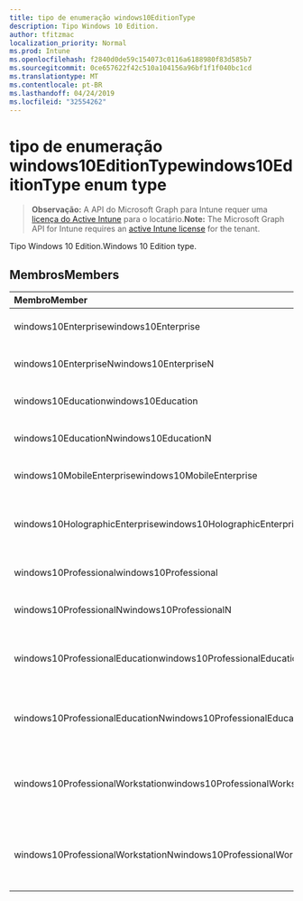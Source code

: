 ```yaml
---
title: tipo de enumeração windows10EditionType
description: Tipo Windows 10 Edition.
author: tfitzmac
localization_priority: Normal
ms.prod: Intune
ms.openlocfilehash: f2840d0de59c154073c0116a6188980f83d585b7
ms.sourcegitcommit: 0ce657622f42c510a104156a96bf1f1f040bc1cd
ms.translationtype: MT
ms.contentlocale: pt-BR
ms.lasthandoff: 04/24/2019
ms.locfileid: "32554262"
---
```

# <a name="windows10editiontype-enum-type"></a><span data-ttu-id="ee422-103">tipo de enumeração windows10EditionType</span><span class="sxs-lookup"><span data-stu-id="ee422-103">windows10EditionType enum type</span></span>

> <span data-ttu-id="ee422-104">**Observação:** A API do Microsoft Graph para Intune requer uma [licença do Active Intune](https://go.microsoft.com/fwlink/?linkid=839381) para o locatário.</span><span class="sxs-lookup"><span data-stu-id="ee422-104">**Note:** The Microsoft Graph API for Intune requires an [active Intune license](https://go.microsoft.com/fwlink/?linkid=839381) for the tenant.</span></span>

<span data-ttu-id="ee422-105">Tipo Windows 10 Edition.</span><span class="sxs-lookup"><span data-stu-id="ee422-105">Windows 10 Edition type.</span></span>

## <a name="members"></a><span data-ttu-id="ee422-106">Membros</span><span class="sxs-lookup"><span data-stu-id="ee422-106">Members</span></span>
|<span data-ttu-id="ee422-107">Membro</span><span class="sxs-lookup"><span data-stu-id="ee422-107">Member</span></span>|<span data-ttu-id="ee422-108">Valor</span><span class="sxs-lookup"><span data-stu-id="ee422-108">Value</span></span>|<span data-ttu-id="ee422-109">Descrição</span><span class="sxs-lookup"><span data-stu-id="ee422-109">Description</span></span>|
|:---|:---|:---|
|<span data-ttu-id="ee422-110">windows10Enterprise</span><span class="sxs-lookup"><span data-stu-id="ee422-110">windows10Enterprise</span></span>|<span data-ttu-id="ee422-111">,0</span><span class="sxs-lookup"><span data-stu-id="ee422-111">0</span></span>|<span data-ttu-id="ee422-112">Windows 10 Enterprise</span><span class="sxs-lookup"><span data-stu-id="ee422-112">Windows 10 Enterprise</span></span>|
|<span data-ttu-id="ee422-113">windows10EnterpriseN</span><span class="sxs-lookup"><span data-stu-id="ee422-113">windows10EnterpriseN</span></span>|<span data-ttu-id="ee422-114">1 </span><span class="sxs-lookup"><span data-stu-id="ee422-114">1</span></span>|<span data-ttu-id="ee422-115">Windows 10 Enterprise</span><span class="sxs-lookup"><span data-stu-id="ee422-115">Windows 10 EnterpriseN</span></span>|
|<span data-ttu-id="ee422-116">windows10Education</span><span class="sxs-lookup"><span data-stu-id="ee422-116">windows10Education</span></span>|<span data-ttu-id="ee422-117">2 </span><span class="sxs-lookup"><span data-stu-id="ee422-117">2</span></span>|<span data-ttu-id="ee422-118">Treinamento do Windows 10</span><span class="sxs-lookup"><span data-stu-id="ee422-118">Windows 10 Education</span></span>|
|<span data-ttu-id="ee422-119">windows10EducationN</span><span class="sxs-lookup"><span data-stu-id="ee422-119">windows10EducationN</span></span>|<span data-ttu-id="ee422-120">3 </span><span class="sxs-lookup"><span data-stu-id="ee422-120">3</span></span>|<span data-ttu-id="ee422-121">Windows 10 Educan</span><span class="sxs-lookup"><span data-stu-id="ee422-121">Windows 10 EducationN</span></span>|
|<span data-ttu-id="ee422-122">windows10MobileEnterprise</span><span class="sxs-lookup"><span data-stu-id="ee422-122">windows10MobileEnterprise</span></span>|<span data-ttu-id="ee422-123">4 </span><span class="sxs-lookup"><span data-stu-id="ee422-123">4</span></span>|<span data-ttu-id="ee422-124">Windows 10 Mobile Enterprise</span><span class="sxs-lookup"><span data-stu-id="ee422-124">Windows 10 Mobile Enterprise</span></span>|
|<span data-ttu-id="ee422-125">windows10HolographicEnterprise</span><span class="sxs-lookup"><span data-stu-id="ee422-125">windows10HolographicEnterprise</span></span>|<span data-ttu-id="ee422-126">5 </span><span class="sxs-lookup"><span data-stu-id="ee422-126">5</span></span>|<span data-ttu-id="ee422-127">Windows 10 Holographic Enterprise</span><span class="sxs-lookup"><span data-stu-id="ee422-127">Windows 10 Holographic Enterprise</span></span>|
|<span data-ttu-id="ee422-128">windows10Professional</span><span class="sxs-lookup"><span data-stu-id="ee422-128">windows10Professional</span></span>|<span data-ttu-id="ee422-129">6 </span><span class="sxs-lookup"><span data-stu-id="ee422-129">6</span></span>|<span data-ttu-id="ee422-130">Windows 10 Professional</span><span class="sxs-lookup"><span data-stu-id="ee422-130">Windows 10 Professional</span></span>|
|<span data-ttu-id="ee422-131">windows10ProfessionalN</span><span class="sxs-lookup"><span data-stu-id="ee422-131">windows10ProfessionalN</span></span>|<span data-ttu-id="ee422-132">7 </span><span class="sxs-lookup"><span data-stu-id="ee422-132">7</span></span>|<span data-ttu-id="ee422-133">Windows 10 Professional</span><span class="sxs-lookup"><span data-stu-id="ee422-133">Windows 10 ProfessionalN</span></span>|
|<span data-ttu-id="ee422-134">windows10ProfessionalEducation</span><span class="sxs-lookup"><span data-stu-id="ee422-134">windows10ProfessionalEducation</span></span>|<span data-ttu-id="ee422-135">8 </span><span class="sxs-lookup"><span data-stu-id="ee422-135">8</span></span>|<span data-ttu-id="ee422-136">Windows 10 Professional Education</span><span class="sxs-lookup"><span data-stu-id="ee422-136">Windows 10 Professional Education</span></span>|
|<span data-ttu-id="ee422-137">windows10ProfessionalEducationN</span><span class="sxs-lookup"><span data-stu-id="ee422-137">windows10ProfessionalEducationN</span></span>|<span data-ttu-id="ee422-138">9 </span><span class="sxs-lookup"><span data-stu-id="ee422-138">9</span></span>|<span data-ttu-id="ee422-139">Windows 10 Professional Educan</span><span class="sxs-lookup"><span data-stu-id="ee422-139">Windows 10 Professional EducationN</span></span>|
|<span data-ttu-id="ee422-140">windows10ProfessionalWorkstation</span><span class="sxs-lookup"><span data-stu-id="ee422-140">windows10ProfessionalWorkstation</span></span>|<span data-ttu-id="ee422-141">10 </span><span class="sxs-lookup"><span data-stu-id="ee422-141">10</span></span>|<span data-ttu-id="ee422-142">Windows 10 Professional para estações de trabalho</span><span class="sxs-lookup"><span data-stu-id="ee422-142">Windows 10 Professional for Workstations</span></span>|
|<span data-ttu-id="ee422-143">windows10ProfessionalWorkstationN</span><span class="sxs-lookup"><span data-stu-id="ee422-143">windows10ProfessionalWorkstationN</span></span>|<span data-ttu-id="ee422-144">11 </span><span class="sxs-lookup"><span data-stu-id="ee422-144">11</span></span>|<span data-ttu-id="ee422-145">Windows 10 Professional para estações de trabalho N</span><span class="sxs-lookup"><span data-stu-id="ee422-145">Windows 10 Professional for Workstations N</span></span>|



